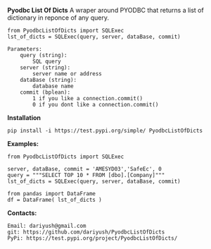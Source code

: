 **Pyodbc List Of Dicts**
	A wraper around PYODBC that returns a list of dictionary in reponce of any query.

	from PyodbcListOfDicts import SQLExec
	lst_of_dicts = SQLExec(query, server, dataBase, commit)
	
	Parameters:
		query (string): 
			SQL query
		server (string): 
			server name or address
		dataBase (string): 
			database name
		commit (bplean): 
			1 if you like a connection.commit()
			0 if you dont like a connection.commit()

			
**Installation**

	pip install -i https://test.pypi.org/simple/ PyodbcListOfDicts

	
**Examples:**

    from PyodbcListOfDicts import SQLExec

	server, dataBase, commit = 'AMESYD03','SafeEc', 0 
    query = """SELECT TOP 10 * FROM [dbo].[Company]"""  
    lst_of_dicts = SQLExec(query, server, dataBase, commit)
    
    from pandas import DataFrame
    df = DataFrame( lst_of_dicts )

	
**Contacts:**

	Email: dariyush@gmail.com
	git: https://github.com/dariyush/PyodbcListOfDicts
	PyPi: https://test.pypi.org/project/PyodbcListOfDicts/